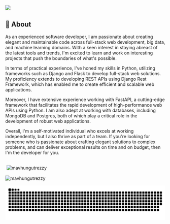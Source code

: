 ![](https://i.ibb.co/jrCfY7r/White-Futuristic-Technology-Linked-In-Banner-1.png)
## 💭 About
As an experienced software developer, I am passionate about creating elegant and maintainable code across full-stack web development, big data, and machine learning domains. With a keen interest in staying abreast of the latest tools and trends, I'm excited to learn and work on interesting projects that push the boundaries of what's possible.

In terms of practical experience, I've honed my skills in Python, utilizing frameworks such as Django and Flask to develop full-stack web solutions. My proficiency extends to developing REST APIs using Django Rest Framework, which has enabled me to create efficient and scalable web applications.

Moreover, I have extensive experience working with FastAPI, a cutting-edge framework that facilitates the rapid development of high-performance web APIs using Python. I am also adept at working with databases, including MongoDB and Postgres, both of which play a critical role in the development of robust web applications.

Overall, I'm a self-motivated individual who excels at working independently, but I also thrive as part of a team. If you're looking for someone who is passionate about crafting elegant solutions to complex problems, and can deliver exceptional results on time and on budget, then I'm the developer for you.



##

<p>&nbsp;<img align="center" src="https://github-readme-stats.vercel.app/api?username=mavhungutrezzy&show_icons=true&locale=en" alt="mavhungutrezzy" /></p>

<p><img align="center" src="https://github-readme-streak-stats.herokuapp.com/?user=mavhungutrezzy&" alt="mavhungutrezzy" /></p>
<p align = "center"><img src="https://github.com/mavhungutrezzy/mavhungutrezzy/blob/output/github-contribution-grid-snake-dark.svg#gh-dark-mode-only"/></p>
